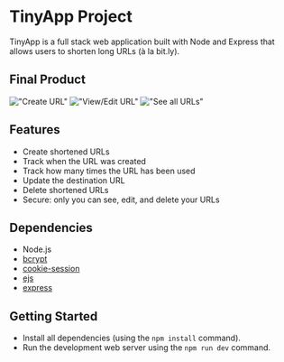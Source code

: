 # TinyApp Project

TinyApp is a full stack web application built with Node and Express that allows users to shorten long URLs (à la bit.ly).

## Final Product

!["Create URL"](https://imgur.com/nfkyJAJ.png)
!["View/Edit URL"](https://imgur.com/owvn9Pt.png)
!["See all URLs"](https://imgur.com/oqtS9RF.png)


## Features
- Create shortened URLs
- Track when the URL was created
- Track how many times the URL has been used
- Update the destination URL
- Delete shortened URLs
- Secure: only you can see, edit, and delete your URLs

## Dependencies
- Node.js
- [bcrypt](https://www.npmjs.com/package/bcrypt)
- [cookie-session](https://www.npmjs.com/package/cookie-session)
- [ejs](https://www.npmjs.com/package/ejs)
- [express](https://www.npmjs.com/package/express)


## Getting Started

- Install all dependencies (using the `npm install` command).
- Run the development web server using the `npm run dev` command.
